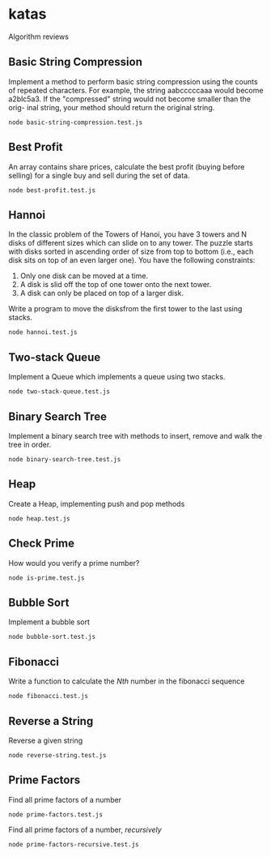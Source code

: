 # katas

Algorithm reviews

## Basic String Compression

Implement a method to perform basic string compression using the counts of repeated characters. For example, the string aabcccccaaa would become a2blc5a3. If the "compressed" string would not become smaller than the orig- inal string, your method should return the original string.

```
node basic-string-compression.test.js
```

## Best Profit

An array contains share prices, calculate the best profit (buying before selling) for a single buy and sell during the set of data.

```
node best-profit.test.js
```

## Hannoi

In the classic problem of the Towers of Hanoi, you have 3 towers and N disks of different sizes
which can slide on to any tower. The puzzle starts with disks sorted in ascending order of size
from top to bottom (i.e., each disk sits on top of an even larger one). You have the following constraints:

1. Only one disk can be moved at a time.
2. A disk is slid off the top of one tower onto the next tower.
3. A disk can only be placed on top of a larger disk.

Write a program to move the disksfrom the first tower to the last using stacks.

```
node hannoi.test.js
```

## Two-stack Queue

Implement a Queue which implements a queue using two stacks.

```
node two-stack-queue.test.js
```

## Binary Search Tree

Implement a binary search tree with methods to insert, remove and walk the tree in order.

```
node binary-search-tree.test.js
```

## Heap

Create a Heap, implementing push and pop methods

```
node heap.test.js
```

## Check Prime

How would you verify a prime number?

```
node is-prime.test.js
```

## Bubble Sort

Implement a bubble sort

```
node bubble-sort.test.js
```

## Fibonacci

Write a function to calculate the _Nth_ number in the fibonacci sequence

```
node fibonacci.test.js
```

## Reverse a String

Reverse a given string

```
node reverse-string.test.js
```

## Prime Factors

Find all prime factors of a number

```
node prime-factors.test.js
```

Find all prime factors of a number, _recursively_

```
node prime-factors-recursive.test.js
```
